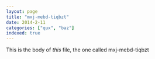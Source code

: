 ```yaml
---
layout: page
title: "mxj-mebd-tiqbzt"
date: 2014-2-11
categories: ["qux", "baz"]
indexed: true
---
```

This is the body of _this_ file, the one called mxj-mebd-tiqbzt
